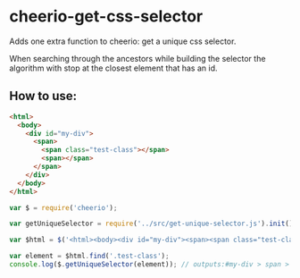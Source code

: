 # cheerio-get-css-selector

Adds one extra function to cheerio: get a unique css selector.

When searching through the ancestors while building the selector the algorithm with stop at the closest element that has an id.

## How to use:
```html
<html> 
  <body> 
    <div id="my-div"> 
      <span> 
        <span class="test-class"></span>
        <span></span>
      </span> 
    </div> 
  </body> 
</html>
```

```js
var $ = require('cheerio');

var getUniqueSelector = require('../src/get-unique-selector.js').init();

var $html = $('<html><body><div id="my-div"><span><span class="test-class"></span></span></div></body></html>');

var element = $html.find('.test-class');
console.log($.getUniqueSelector(element)); // outputs:#my-div > span > span:first-child
```





